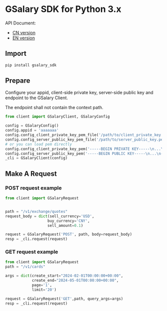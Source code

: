 # GSalary SDK for Python 3.x

API Document:

- [CN version](https://api.gsalary.com/doc/index.html?lang=cn)
- [EN version](https://api.gsalary.com/doc/index.html?lang=en)

## Import

```bash
pip install gsalary_sdk
```

## Prepare

Configure your appid, client-side private key, server-side public key and endpoint to the GSalary Client.

The endpoint shall not contain the context path.
```python
from client import GSalaryClient, GSalaryConfig

config = GSalaryConfig()
config.appid = 'aaaaaaa'
config.config_client_private_key_pem_file('/path/to/client_private_key.pem')
config.config_server_public_key_pem_file('/path/to/server_public_key.pem')
# or you can load pem directly
config.config_client_private_key_pem('-----BEGIN PRIVATE KEY-----\n...\n-----END PRIVATE KEY-----')
config.config_server_public_key_pem('-----BEGIN PUBLIC KEY-----\n...\n-----END PUBLIC KEY-----')
_cli = GSalaryClient(config)
```

## Make A Request

### POST request example

```python
from client import GSalaryRequest


path = "/v1/exchange/quotes"
request_body = dict(sell_currency='USD',
                   buy_currency='CNY',
                   sell_amount=0.1)

request = GSalaryRequest('POST', path, body=request_body)
resp = _cli.request(request)
```

### GET request example

```python
from client import GSalaryRequest
path = "/v1/cards"

args = dict(create_start="2024-02-01T00:00:00+00:00",
            create_end="2024-05-01T00:00:00+00:00",
            page='1',
            limit='20')

request = GSalaryRequest('GET',path, query_args=args)
resp = _cli.request(request)
```